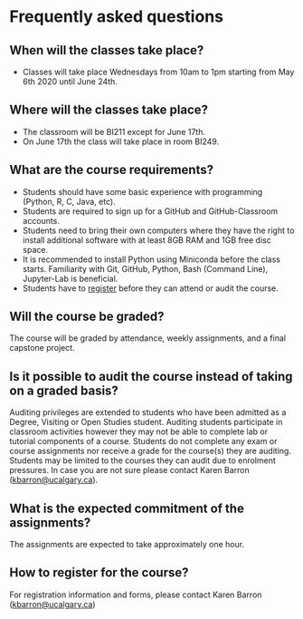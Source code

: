 # Frequently asked questions

## When will the classes take place?

- Classes will take place Wednesdays from 10am to 1pm starting from May 6th 2020 until June 24th.


## Where will the classes take place?
- The classroom will be BI211 except for June 17th.
- On June 17th the class will take place in room BI249.


## What are the course requirements?
- Students should have some basic experience with programming (Python, R, C, Java, etc).
- Students are required to sign up for a GitHub and GitHub-Classroom accounts. 
- Students need to bring their own computers where they have the right to install additional software with at least 8GB RAM and 1GB free disc space. 
- It is recommended to install Python using Miniconda before the class starts. Familiarity with Git, GitHub, Python, Bash (Command Line), Jupyter-Lab is beneficial.
- Students have to [register](mailto:kbarron@ucalgary.ca) before they can attend or audit the course.


## Will the course be graded?
The course will be graded by attendance, weekly assignments, and a final capstone project.


## Is it possible to audit the course instead of taking on a graded basis?
Auditing privileges are extended to students who have been admitted as a Degree, Visiting or Open Studies student. Auditing students participate in classroom activities however they may not be able to complete lab or tutorial components of a course. Students do not complete any exam or course assignments nor receive a grade for the course(s) they are auditing. Students may be limited to the courses they can audit due to enrolment pressures. In case you are not sure please contact Karen Barron ([kbarron@ucalgary.ca](mailto:kbarron@ucalgary.ca)).


## What is the expected commitment of the assignments?
The assignments are expected to take approximately one hour.


## How to register for the course?
For registration information and forms, please contact Karen Barron ([kbarron@ucalgary.ca](mailto:kbarron@ucalgary.ca))

